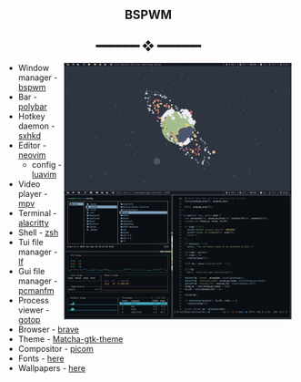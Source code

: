 <h2 align="center"> BSPWM </h2>

<h2 align="center"> ━━━━━━  ❖  ━━━━━━ </h2>

<img src="wallpapers/rice.png?raw=true" alt="img" align="right" width="400px">

- Window manager - [bspwm](https://github.com/baskerville/bspwm)
- Bar - [polybar](https://github.com/polybar/polybar)
- Hotkey daemon - [sxhkd](https://github.com/baskerville/sxhkd)
- Editor - [neovim](https://github.com/neovim/neovim)
  - config - [luavim](https://github.com/elairavi/luavim)
- Video player - [mpv](https://github.com/mpv-player/mpv)
- Terminal - [alacritty](https://github.com/alacritty/alacritty)
- Shell - [zsh](https://www.zsh.org/)
- Tui file manager - [lf](https://github.com/gokcehan/lf/)
- Gui file manager - [pcmanfm](https://github.com/lxde/pcmanfm)
- Process viewer - [gotop](https://github.com/xxxserxxx/gotop)
- Browser - [brave](https://brave.com/)
- Theme - [Matcha-gtk-theme](https://github.com/vinceliuice/Matcha-gtk-theme)
- Compositor - [picom](https://github.com/yshui/picom)
- Fonts - [here](https://github.com/elairavi/dotfiles/tree/main/.local/share/fonts)
- Wallpapers - [here](https://github.com/elairavi/dotfiles/tree/main/wallpapers)
